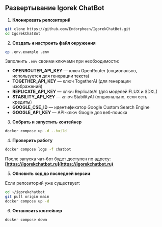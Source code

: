 ## Развертывание Igorek ChatBot

1. **Клонировать репозиторий**

```bash
git clone https://github.com/Endorpheen/IgorekChatBot.git
cd IgorekChatBot
```

2. **Создать и настроить файл окружения**

```bash
cp .env.example .env
```

Заполнить `.env` своими ключами при необходимости:

* **OPENROUTER_API_KEY** — ключ OpenRouter (опционально, используется для генерации текста)
* **TOGETHER_API_KEY** — ключ TogetherAI (для генерации изображений)
* **REPLICATE_API_KEY** — ключ ReplicateAI (для моделей FLUX и SDXL)
* **STABILITY_API_KEY** — ключ StabilityAI (опционально, если есть кредиты)
* **GOOGLE_CSE_ID** — идентификатор Google Custom Search Engine
* **GOOGLE_API_KEY** — API-ключ Google для веб-поиска

3. **Собрать и запустить контейнер**

```bash
docker compose up -d --build
```

4. **Проверить работу**

```bash
docker compose logs -f chatbot
```

После запуска чат-бот будет доступен по адресу:
**[https://igorekchatbot.ru](https://igorekchatbot.ru)**

5. **Обновить код до последней версии**

Если репозиторий уже существует:

```bash
cd ~/igorekchatbot
git pull origin main
docker compose up -d
```

6. **Остановить контейнер**

```bash
docker compose down
```
